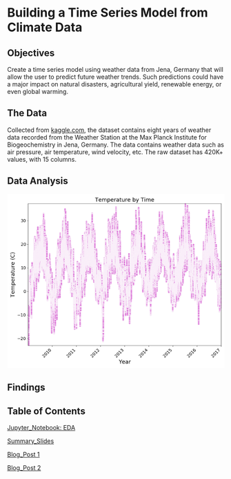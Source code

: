 # Building a Time Series Model from Climate Data




## Objectives

Create a time series model using weather data from Jena, Germany that will allow the user to predict future weather trends. Such predictions could have a major impact on natural disasters, agricultural yield, renewable energy, or even global warming.  



## The Data

Collected from [kaggle.com](https://www.kaggle.com/kusuri/jena-climate), the dataset contains eight years of weather data recorded from the Weather Station at the Max Planck Institute for Biogeochemistry in Jena, Germany. The data contains weather data such as air pressure, air temperature, wind velocity, etc. The raw dataset has 420K+ values, with 15 columns. 



## Data Analysis

![](images/temp_vs_time.png)




## Findings




## Table of Contents


[Jupyter_Notebook: EDA](time_series.ipynb)

[Summary_Slides](capstonePresentation.pdf)

[Blog_Post 1](https://medium.com/@stacyshingleton/predicting-box-office-hits-d335e22d9c37)

[Blog_Post 2](https://medium.com/@stacyshingleton/predicting-box-office-hits-d335e22d9c37)
